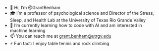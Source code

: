 - 👋 Hi, I’m @GrantBenham
- 🎓 I’m a professor of psychological science and Director of the Stress, Sleep, and Health Lab at the University of Texas Rio Grande Valley
- 🌱 I’m currently learning how to code with AI and am interested in machine learning
- 📫 You can reach me at grant.benham@utrgv.edu
- ⚡ Fun fact: I enjoy table tennis and rock climbing

<!---
GrantBenham/GrantBenham is a ✨ special ✨ repository because its `README.md` (this file) appears on your GitHub profile.
You can click the Preview link to take a look at your changes.
--->
